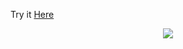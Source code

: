 Try it [Here](https://inventory-app-production-0c27.up.railway.app/catalog)

<p align="center">
  <a href="https://skillicons.dev">
    <img src="https://skillicons.dev/icons?i=javascript,nodejs,express,postgres&perline=4" />
  </a>
</p>
